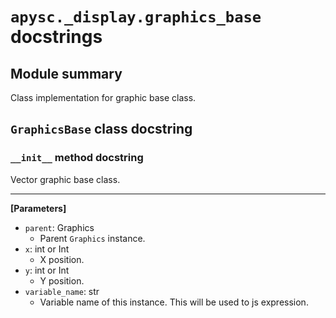 # `apysc._display.graphics_base` docstrings

## Module summary

Class implementation for graphic base class.

## `GraphicsBase` class docstring

### `__init__` method docstring

Vector graphic base class.<hr>

**[Parameters]**

- `parent`: Graphics
  - Parent `Graphics` instance.
- `x`: int or Int
  - X position.
- `y`: int or Int
  - Y position.
- `variable_name`: str
  - Variable name of this instance. This will be used to js expression.